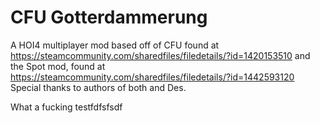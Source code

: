 # CFU Gotterdammerung

A HOI4 multiplayer mod based off of CFU found at https://steamcommunity.com/sharedfiles/filedetails/?id=1420153510
and the Spot mod, found at https://steamcommunity.com/sharedfiles/filedetails/?id=1442593120
Special thanks to authors of both and Des.

What a fucking testfdfsfsdf